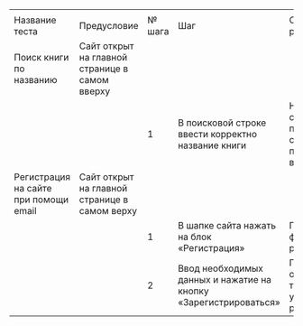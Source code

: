 | | | | | | | |
|-|-|-|-|-|-|-|
| | | | | | | |
|Название теста|Предусловие|№ шага|Шаг|Ожидаемый результат|Фактический результат|Статус|
|Поиск книги по названию |Сайт открыт на главной странице в самом вверху| | | | |Пройден|
| | |1|В поисковой строке ввести корректно название книги|На новой странице появится список с подходящими вариантами|В списке отображаются варианты содержащие в названии текст запроса| |
|Регистрация на сайте при помощи email|Сайт открыт на главной странице в самом верху| | | | |Пройден|
| | |1|В шапке сайта нажать на блок «Регистрация»|Переход на форму регистрации|Переход к вводу данных| |
| | |2|Ввод необходимых данных и нажатие на кнопку «Зарегистрироваться»|Появление окна с текстом об успешной регистрации|Переход на главную страницу под зарегистрированным пользователем| |
